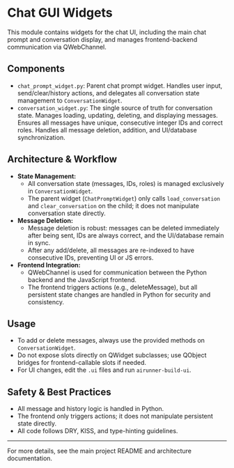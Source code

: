 # Chat GUI Widgets

This module contains widgets for the chat UI, including the main chat prompt and conversation display, and manages frontend-backend communication via QWebChannel.

## Components

- `chat_prompt_widget.py`: Parent chat prompt widget. Handles user input, send/clear/history actions, and delegates all conversation state management to `ConversationWidget`.
- `conversation_widget.py`: The single source of truth for conversation state. Manages loading, updating, deleting, and displaying messages. Ensures all messages have unique, consecutive integer IDs and correct roles. Handles all message deletion, addition, and UI/database synchronization.

## Architecture & Workflow

- **State Management:**
  - All conversation state (messages, IDs, roles) is managed exclusively in `ConversationWidget`.
  - The parent widget (`ChatPromptWidget`) only calls `load_conversation` and `clear_conversation` on the child; it does not manipulate conversation state directly.
- **Message Deletion:**
  - Message deletion is robust: messages can be deleted immediately after being sent, IDs are always correct, and the UI/database remain in sync.
  - After any add/delete, all messages are re-indexed to have consecutive IDs, preventing UI or JS errors.
- **Frontend Integration:**
  - QWebChannel is used for communication between the Python backend and the JavaScript frontend.
  - The frontend triggers actions (e.g., deleteMessage), but all persistent state changes are handled in Python for security and consistency.

## Usage

- To add or delete messages, always use the provided methods on `ConversationWidget`.
- Do not expose slots directly on QWidget subclasses; use QObject bridges for frontend-callable slots if needed.
- For UI changes, edit the `.ui` files and run `airunner-build-ui`.

## Safety & Best Practices

- All message and history logic is handled in Python.
- The frontend only triggers actions; it does not manipulate persistent state directly.
- All code follows DRY, KISS, and type-hinting guidelines.

---

For more details, see the main project README and architecture documentation.
